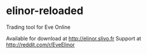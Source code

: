 # elinor-reloaded
Trading tool for Eve Online

Available for download at http://elinor.slivo.fr
Support at http://reddit.com/r/EveElinor
